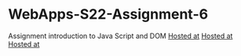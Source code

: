 # WebApps-S22-Assignment-6
Assignment introduction to Java Script and DOM
[Hosted at](https://44-563-web-apps-s22.github.io/webapps-s22-assignment-6-AkankshaReddy12/president.html)
[Hosted at](https://44-563-web-apps-s22.github.io/webapps-s22-assignment-6-AkankshaReddy12/tips.html)
[Hosted at](https://44-563-web-apps-s22.github.io/webapps-s22-assignment-6-AkankshaReddy12/computer.html)